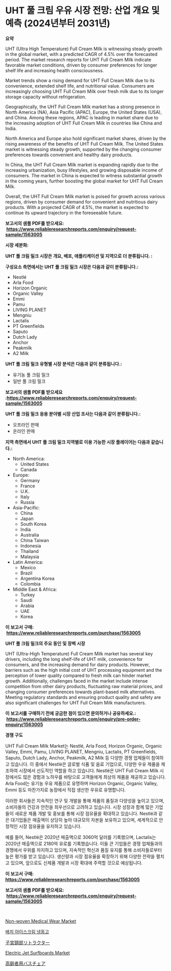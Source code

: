 <p><h1>UHT 풀 크림 우유 시장 전망: 산업 개요 및 예측 (2024년부터 2031년)</h1></p><p><strong>요약</strong></p>
<p><p>UHT (Ultra High Temperature) Full Cream Milk is witnessing steady growth in the global market, with a predicted CAGR of 4.5% over the forecasted period. The market research reports for UHT Full Cream Milk indicate favorable market conditions, driven by consumer preferences for longer shelf life and increasing health consciousness.</p><p>Market trends show a rising demand for UHT Full Cream Milk due to its convenience, extended shelf life, and nutritional value. Consumers are increasingly choosing UHT Full Cream Milk over fresh milk due to its longer storage capacity without refrigeration.</p><p>Geographically, the UHT Full Cream Milk market has a strong presence in North America (NA), Asia Pacific (APAC), Europe, the United States (USA), and China. Among these regions, APAC is leading in market share due to the increasing adoption of UHT Full Cream Milk in countries like China and India.</p><p>North America and Europe also hold significant market shares, driven by the rising awareness of the benefits of UHT Full Cream Milk. The United States market is witnessing steady growth, supported by the changing consumer preferences towards convenient and healthy dairy products.</p><p>In China, the UHT Full Cream Milk market is expanding rapidly due to the increasing urbanization, busy lifestyles, and growing disposable income of consumers. The market in China is expected to witness substantial growth in the coming years, further boosting the global market for UHT Full Cream Milk.</p><p>Overall, the UHT Full Cream Milk market is poised for growth across various regions, driven by consumer demand for convenient and nutritious dairy products. With a projected CAGR of 4.5%, the market is expected to continue its upward trajectory in the foreseeable future.</p></p>
<p><strong>보고서의 샘플 PDF를 받으세요: &nbsp;<a href="https://www.reliableresearchreports.com/enquiry/request-sample/1563005">https://www.reliableresearchreports.com/enquiry/request-sample/1563005</a></strong></p>
<p><strong>시장 세분화:</strong></p>
<p><strong> UHT 풀 크림 밀크 시장은 개요, 배포, 애플리케이션 및 지역으로 더 분류됩니다. :</strong></p>
<p><strong>구성요소 측면에서는 UHT 풀 크림 밀크 시장은 다음과 같이 분류됩니다.:</strong></p>
<p><ul><li>Nestlé</li><li>Arla Food</li><li>Horizo​​n Organic</li><li>Organic Valley</li><li>Emmi</li><li>Pamu</li><li>LIVING PLANET</li><li>Mengniu</li><li>Lactalis</li><li>PT Greenfields</li><li>Saputo</li><li>Dutch Lady</li><li>Anchor</li><li>Peakmilk</li><li>A2 Milk</li></ul></p>
<p><strong> UHT 풀 크림 밀크 유형별 시장 분석은 다음과 같이 분류됩니다.:</strong></p>
<p><ul><li>유기농 풀 크림 밀크</li><li>일반 풀 크림 밀크</li></ul></p>
<p><strong>보고서의 샘플 PDF를 받으세요 :<a href="https://www.reliableresearchreports.com/enquiry/request-sample/1563005">https://www.reliableresearchreports.com/enquiry/request-sample/1563005</a></strong></p>
<p><strong> UHT 풀 크림 밀크 응용 분야별 시장 산업 조사는 다음과 같이 분류됩니다.:</strong></p>
<p><ul><li>오프라인 판매</li><li>온라인 판매</li></ul></p>
<p><strong>지역 측면에서 UHT 풀 크림 밀크 지역별로 이용 가능한 시장 플레이어는 다음과 같습니다.:</strong></p>
<p><ul>
    <li>
        North America:
        <ul>
            <li>United States</li>
            <li>Canada</li>
        </ul>
    </li>
    <li>
        Europe:
        <ul>
            <li>Germany</li>
            <li>France</li>
            <li>U.K.</li>
            <li>Italy</li>
            <li>Russia</li>
        </ul>
    </li>
    <li>
        Asia-Pacific:
        <ul>
            <li>China</li>
            <li>Japan</li>
            <li>South Korea</li>
            <li>India</li>
            <li>Australia</li>
            <li>China Taiwan</li>
            <li>Indonesia</li>
            <li>Thailand</li>
            <li>Malaysia</li>
        </ul>
    </li>
    <li>
        Latin America:
        <ul>
            <li>Mexico</li>
            <li>Brazil</li>
            <li>Argentina Korea</li>
            <li>Colombia</li>
        </ul>
    </li>
    <li>
        Middle East & Africa:
        <ul>
            <li>Turkey</li>
            <li>Saudi</li>
            <li>Arabia</li>
            <li>UAE</li>
            <li>Korea</li>
        </ul>
    </li>
    </ul></p>
<p><strong>이 보고서 구매: &nbsp;<a href="https://www.reliableresearchreports.com/purchase/1563005">https://www.reliableresearchreports.com/purchase/1563005</a></strong></p>
<p><strong>UHT 풀 크림 밀크의 주요 동인 및 장벽 시장</strong></p>
<p><p>UHT (Ultra-High Temperature) Full Cream Milk market has several key drivers, including the long shelf-life of UHT milk, convenience for consumers, and the increasing demand for dairy products. However, barriers such as the high initial cost of UHT processing equipment and the perception of lower quality compared to fresh milk can hinder market growth. Additionally, challenges faced in the market include intense competition from other dairy products, fluctuating raw material prices, and changing consumer preferences towards plant-based milk alternatives. Meeting regulatory standards and ensuring product quality and safety are also significant challenges for UHT Full Cream Milk manufacturers.</p></p>
<p><strong>이 보고서를 구매하기 전에 궁금한 점이 있으면 문의하거나 공유하세요.: &nbsp;<a href="https://www.reliableresearchreports.com/enquiry/pre-order-enquiry/1563005">https://www.reliableresearchreports.com/enquiry/pre-order-enquiry/1563005</a></strong></p>
<p><strong>경쟁 구도</strong></p>
<p><p>UHT Full Cream Milk Market는 Nestlé, Arla Food, Horizon Organic, Organic Valley, Emmi, Pamu, LIVING PLANET, Mengniu, Lactalis, PT Greenfields, Saputo, Dutch Lady, Anchor, Peakmilk, A2 Milk 등 다양한 경쟁 업체들이 참여하고 있습니다. 이 중에서 Nestlé은 글로벌 식품 및 음료 기업으로, 다양한 우유 제품을 제조하여 시장에서 선도적인 역할을 하고 있습니다. Nestlé은 UHT Full Cream Milk 시장에서도 많은 경험과 노하우를 바탕으로 고객들에게 최상의 제품을 제공하고 있습니다. Arla Food는 유기농 우유 제품으로 유명하며 Horizon Organic, Organic Valley, Emmi 등도 마찬가지로 농장에서 직접 생산한 우유로 유명합니다.</p><p>이러한 회사들은 지속적인 연구 및 개발을 통해 제품의 품질과 다양성을 높이고 있으며, 소비자들의 건강과 안전을 최우선으로 고려하고 있습니다. 시장 성장과 함께 많은 기업들이 새로운 제품 개발 및 홍보를 통해 시장 점유율을 확대하고 있습니다. Nestlé과 같은 대기업들은 매출액이 상당히 높아 대규모의 자본을 보유하고 있으며, 세계적으로 안정적인 시장 점유율을 유지하고 있습니다.</p><p>예를 들어, Nestlé은 2020년 매출액으로 3060억 달러를 기록했으며, Lactalis는 2020년 매출액으로 2180억 유로를 기록했습니다. 이들 큰 기업들은 경쟁 업체들과의 경쟁에서 우위를 차지하고 있으며, 지속적인 혁신과 품질 유지를 통해 소비자들로부터 높은 평가를 받고 있습니다. 생산량과 시장 점유율을 확장하기 위해 다양한 전략을 펼치고 있으며, 앞으로도 신제품 개발과 시장 확대에 주력할 것으로 예상됩니다.</p></p>
<p><strong>이 보고서 구매: &nbsp; <a href="https://www.reliableresearchreports.com/purchase/1563005">https://www.reliableresearchreports.com/purchase/1563005</a></strong></p>
<p><strong>보고서의 샘플 PDF를 받으세요: &nbsp;<a href="https://www.reliableresearchreports.com/enquiry/request-sample/1563005">https://www.reliableresearchreports.com/enquiry/request-sample/1563005</a></strong><strong></strong></p>
<p>&nbsp;</p>
<p><p><a href="https://issuu.com/reportprime-2/docs/non-woven-medical-wear-market-size-2030.pptx">Non-woven Medical Wear Market</a></p><p><a href="https://github.com/GabrielBlanda5656/Market-Research-Report-List-1/blob/main/73870425097.md">배치 아이스크림 냉동고</a></p><p><a href="https://github.com/EstelWisozk1/Market-Research-Report-List-1/blob/main/92742975473.md">子宮頸部リトラクター</a></p><p><a href="https://github.com/joannagoyvaerts/Market-Research-Report-List-2/blob/main/electric-jet-surfboards-market.md">Electric Jet Surfboards Market</a></p><p><a href="https://github.com/lrlmopnhwd79300/Market-Research-Report-List-1/blob/main/15018345472.md">高齢者用バスチェア</a></p></p>